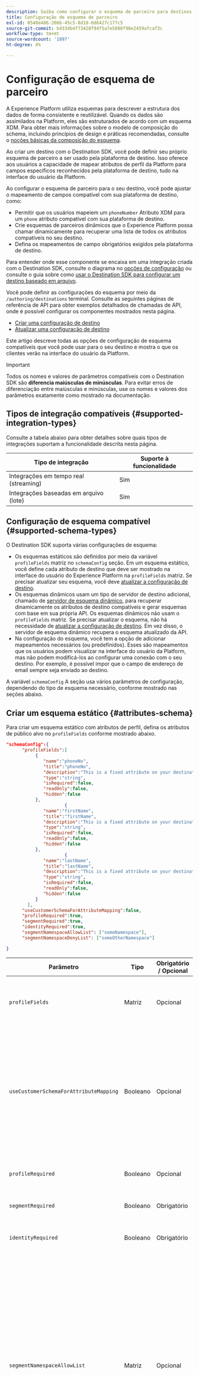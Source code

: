 ```yaml
---
description: Saiba como configurar o esquema de parceiro para destinos criados com o Destination SDK.
title: Configuração de esquema de parceiro
exl-id: 0548e486-206b-45c5-8d18-0d6427c177c5
source-git-commit: b4334b4f73428f94f5a7e5088f98e2459afcaf3c
workflow-type: tm+mt
source-wordcount: '1897'
ht-degree: 4%

---
```


# Configuração de esquema de parceiro

A Experience Platform utiliza esquemas para descrever a estrutura dos dados de forma consistente e reutilizável. Quando os dados são assimilados na Platform, eles são estruturados de acordo com um esquema XDM. Para obter mais informações sobre o modelo de composição do schema, incluindo princípios de design e práticas recomendadas, consulte o [noções básicas da composição do esquema](../../../../xdm/schema/composition.md).

Ao criar um destino com o Destination SDK, você pode definir seu próprio esquema de parceiro a ser usado pela plataforma de destino. Isso oferece aos usuários a capacidade de mapear atributos de perfil da Platform para campos específicos reconhecidos pela plataforma de destino, tudo na interface do usuário da Platform.

Ao configurar o esquema de parceiro para o seu destino, você pode ajustar o mapeamento de campos compatível com sua plataforma de destino, como:

* Permitir que os usuários mapeiem um `phoneNumber` Atributo XDM para um `phone` atributo compatível com sua plataforma de destino.
* Crie esquemas de parceiros dinâmicos que o Experience Platform possa chamar dinamicamente para recuperar uma lista de todos os atributos compatíveis no seu destino.
* Defina os mapeamentos de campo obrigatórios exigidos pela plataforma de destino.

Para entender onde esse componente se encaixa em uma integração criada com o Destination SDK, consulte o diagrama no [opções de configuração](../configuration-options.md) ou consulte o guia sobre como [usar o Destination SDK para configurar um destino baseado em arquivo](../../guides/configure-file-based-destination-instructions.md#create-server-file-configuration).

Você pode definir as configurações do esquema por meio da `/authoring/destinations` terminal. Consulte as seguintes páginas de referência de API para obter exemplos detalhados de chamadas de API, onde é possível configurar os componentes mostrados nesta página.

* [Criar uma configuração de destino](../../authoring-api/destination-configuration/create-destination-configuration.md)
* [Atualizar uma configuração de destino](../../authoring-api/destination-configuration/update-destination-configuration.md)

Este artigo descreve todas as opções de configuração de esquema compatíveis que você pode usar para o seu destino e mostra o que os clientes verão na interface do usuário da Platform.

>[!IMPORTANT]
>
>Todos os nomes e valores de parâmetros compatíveis com o Destination SDK são **diferencia maiúsculas de minúsculas**. Para evitar erros de diferenciação entre maiúsculas e minúsculas, use os nomes e valores dos parâmetros exatamente como mostrado na documentação.

## Tipos de integração compatíveis {#supported-integration-types}

Consulte a tabela abaixo para obter detalhes sobre quais tipos de integrações suportam a funcionalidade descrita nesta página.

| Tipo de integração | Suporte à funcionalidade |
|---|---|
| Integrações em tempo real (streaming) | Sim |
| Integrações baseadas em arquivo (lote) | Sim |

## Configuração de esquema compatível {#supported-schema-types}

O Destination SDK suporta várias configurações de esquema:

* Os esquemas estáticos são definidos por meio da variável `profileFields` matriz no `schemaConfig` seção. Em um esquema estático, você define cada atributo de destino que deve ser mostrado na interface do usuário do Experience Platform na `profileFields` matriz. Se precisar atualizar seu esquema, você deve [atualizar a configuração de destino](../../authoring-api/destination-configuration/update-destination-configuration.md).
* Os esquemas dinâmicos usam um tipo de servidor de destino adicional, chamado de [servidor de esquema dinâmico](../../authoring-api/destination-server/create-destination-server.md#dynamic-schema-servers), para recuperar dinamicamente os atributos de destino compatíveis e gerar esquemas com base em sua própria API. Os esquemas dinâmicos não usam o `profileFields` matriz. Se precisar atualizar o esquema, não há necessidade de [atualizar a configuração de destino](../../authoring-api/destination-configuration/update-destination-configuration.md). Em vez disso, o servidor de esquema dinâmico recupera o esquema atualizado da API.
* Na configuração do esquema, você tem a opção de adicionar mapeamentos necessários (ou predefinidos). Esses são mapeamentos que os usuários podem visualizar na interface do usuário da Platform, mas não podem modificá-los ao configurar uma conexão com o seu destino. Por exemplo, é possível impor que o campo de endereço de email sempre seja enviado ao destino.

A variável `schemaConfig` A seção usa vários parâmetros de configuração, dependendo do tipo de esquema necessário, conforme mostrado nas seções abaixo.

## Criar um esquema estático {#attributes-schema}

Para criar um esquema estático com atributos de perfil, defina os atributos de público alvo no `profileFields` conforme mostrado abaixo.

```json
"schemaConfig":{
      "profileFields":[
           {
              "name":"phoneNo",
              "title":"phoneNo",
              "description":"This is a fixed attribute on your destination side that customers can map profile attributes to. For example, the mobilePhone.number value in Experience Platform could be phoneNo on your side.",
              "type":"string",
              "isRequired":false,
              "readOnly":false,
              "hidden":false
           },
                      {
              "name":"firstName",
              "title":"firstName",
              "description":"This is a fixed attribute on your destination side that customers can map profile attributes to. For example, the person.name.firstName value in Experience Platform could be firstName on your side.",
              "type":"string",
              "isRequired":false,
              "readOnly":false,
              "hidden":false
           },
                      {
              "name":"lastName",
              "title":"lastName",
              "description":"This is a fixed attribute on your destination side that customers can map profile attributes to. For example, the person.name.lastName value in Experience Platform could be phoneNo on your side.",
              "type":"string",
              "isRequired":false,
              "readOnly":false,
              "hidden":false
           }
        ],
      "useCustomerSchemaForAttributeMapping":false,
      "profileRequired":true,
      "segmentRequired":true,
      "identityRequired":true,
      "segmentNamespaceAllowList": ["someNamespace"],
      "segmentNamespaceDenyList": ["someOtherNamespace"]

}
```

| Parâmetro | Tipo | Obrigatório / Opcional | Descrição |
|---------|----------|------|---|
| `profileFields` | Matriz | Opcional | Define a matriz de atributos de destino aceitos pela plataforma de destino para a qual os clientes podem mapear seus atributos de perfil. Ao usar uma `profileFields` , você pode omitir o `useCustomerSchemaForAttributeMapping` totalmente. |
| `useCustomerSchemaForAttributeMapping` | Booleano | Opcional | Ativa ou desativa o mapeamento de atributos do esquema do cliente para os atributos definidos na `profileFields` matriz. <ul><li>Se definida como `true`, os usuários só verão a coluna de origem no campo de mapeamento. `profileFields` não são aplicáveis no caso em apreço.</li><li>Se definida como `false`, os usuários podem mapear atributos de origem de seu esquema para os atributos definidos na variável `profileFields` matriz.</li></ul> O valor padrão é `false`. |
| `profileRequired` | Booleano | Opcional | Uso `true` se os usuários precisarem mapear atributos de perfil do Experience Platform para atributos personalizados na plataforma de destino. |
| `segmentRequired` | Booleano | Obrigatório | Este parâmetro é requerido pelo Destination SDK e sempre deve ser definido como `true`. |
| `identityRequired` | Booleano | Obrigatório | Defina como `true` se os usuários devem ser capazes de mapear [tipos de identidade](identity-namespace-configuration.md) de Experience Platform para os atributos definidos na variável `profileFields` matriz . |
| `segmentNamespaceAllowList` | Matriz | Opcional | Define namespaces de público-alvo específicos a partir dos quais os usuários podem mapear públicos-alvo para o destino. Use esse parâmetro para restringir os usuários do Platform a exportar públicos-alvo somente dos namespaces de público-alvo definidos na matriz. Este parâmetro não pode ser usado junto com `segmentNamespaceDenyList`.<br> <br> Exemplo: `"segmentNamespaceAllowList": ["AudienceManager"]` permitirá que os usuários mapeiem apenas os públicos-alvo da `AudienceManager` para este destino. <br> <br> Para permitir que os usuários exportem qualquer público para o seu destino, você pode ignorar esse parâmetro. <br> <br> Se ambos `segmentNamespaceAllowList` e `segmentNamespaceDenyList` estiverem ausentes na sua configuração, os usuários só poderão exportar públicos-alvo originários da [Serviço de segmentação](../../../../segmentation/home.md). |
| `segmentNamespaceDenyList` | Matriz | Opcional | Restringe os usuários no mapeamento de públicos-alvo para o destino, a partir dos namespaces de público-alvo definidos na matriz. Não pode ser usado com `segmentNamespaceAllowed`. <br> <br> Exemplo: `"segmentNamespaceDenyList": ["AudienceManager"]` bloquearão os usuários de mapear públicos-alvo da `AudienceManager` para este destino. <br> <br> Para permitir que os usuários exportem qualquer público para o seu destino, você pode ignorar esse parâmetro. <br> <br> Se ambos `segmentNamespaceAllowed` e `segmentNamespaceDenyList` estiverem ausentes na sua configuração, os usuários só poderão exportar públicos-alvo originários da [Serviço de segmentação](../../../../segmentation/home.md). <br> <br> Para permitir a exportação de todos os públicos-alvo, independentemente da origem, defina `"segmentNamespaceDenyList":[]`. |

{style="table-layout:auto"}

A experiência de interface do usuário resultante é mostrada nas imagens abaixo.

Quando os usuários selecionam o target mapping, eles podem ver os campos definidos no `profileFields` matriz.

![Imagem da interface do usuário mostrando a tela de atributos de destino.](../../assets/functionality/destination-configuration/select-attributes.png)

Após selecionar os atributos, eles podem vê-los na coluna do campo de destino.

![Imagem da interface do usuário mostrando um esquema de destino estático com atributos](../../assets/functionality/destination-configuration/static-schema-attributes.png)

## Criar um esquema dinâmico {#dynamic-schema-configuration}

O Destination SDK oferece suporte à criação de esquemas de parceiros dinâmicos. Ao contrário de um esquema estático, um esquema dinâmico não usa um `profileFields` matriz. Em vez disso, os esquemas dinâmicos usam um servidor de esquema dinâmico que se conecta à sua própria API de onde recupera a configuração do esquema.

>[!IMPORTANT]
>
>Antes de criar um esquema dinâmico, você deve [criar um servidor de esquema dinâmico](../../authoring-api/destination-server/create-destination-server.md#dynamic-schema-servers).

Em uma configuração de esquema dinâmico, a variável `profileFields` matriz é substituída pela variável `dynamicSchemaConfig` conforme mostrado abaixo.

```json
"schemaConfig":{
   "dynamicSchemaConfig":{
      "dynamicEnum": {
         "authenticationRule":"CUSTOMER_AUTHENTICATION",
         "destinationServerId":"DYNAMIC_SCHEMA_SERVER_ID",
         "value": "Schema Name",
         "responseFormat": "SCHEMA"
      }
   },
   "profileRequired":true,
   "segmentRequired":true,
   "identityRequired":true
}
```

| Parâmetro | Tipo | Obrigatório / Opcional | Descrição |
|---------|----------|------|---|
| `dynamicEnum.authenticationRule` | String | Obrigatório | Indica como [!DNL Platform] Os clientes do se conectam ao seu destino. Os valores aceitos são `CUSTOMER_AUTHENTICATION`, `PLATFORM_AUTHENTICATION`, `NONE`. <br> <ul><li>Uso `CUSTOMER_AUTHENTICATION` se os clientes da Platform fizerem logon no sistema por meio de qualquer um dos métodos de autenticação descritos [aqui](customer-authentication.md). </li><li> Uso `PLATFORM_AUTHENTICATION` se houver um sistema de autenticação global entre o Adobe e seu destino e a [!DNL Platform] O cliente não precisa fornecer credenciais de autenticação para se conectar ao seu destino. Nesse caso, você deve [criar um objeto de credenciais](../../credentials-api/create-credential-configuration.md) usando a API de credenciais do. </li><li>Uso `NONE` se nenhuma autenticação for necessária para enviar dados para a plataforma de destino. </li></ul> |
| `dynamicEnum.destinationServerId` | String | Obrigatório | A variável `instanceId` do seu servidor de esquema dinâmico. Esse servidor de destino inclui o endpoint da API que o Experience Platform chamará para recuperar o esquema dinâmico. |
| `dynamicEnum.value` | String | Obrigatório | O nome do esquema dinâmico, conforme definido na configuração do servidor do esquema dinâmico. |
| `dynamicEnum.responseFormat` | String | Obrigatório | Sempre definida como `SCHEMA` ao definir um schema dinâmico. |
| `profileRequired` | Booleano | Opcional | Uso `true` se os usuários precisarem mapear atributos de perfil do Experience Platform para atributos personalizados na plataforma de destino. |
| `segmentRequired` | Booleano | Obrigatório | Este parâmetro é requerido pelo Destination SDK e sempre deve ser definido como `true`. |
| `identityRequired` | Booleano | Obrigatório | Defina como `true` se os usuários devem ser capazes de mapear [tipos de identidade](identity-namespace-configuration.md) de Experience Platform para os atributos definidos na variável `profileFields` matriz . |

{style="table-layout:auto"}

## Mapeamentos necessários {#required-mappings}

Na configuração do esquema, além do esquema estático ou dinâmico, você tem a opção de adicionar mapeamentos necessários (ou predefinidos). Esses são mapeamentos que os usuários podem visualizar na interface do usuário da Platform, mas não podem modificá-los ao configurar uma conexão com o seu destino.

Por exemplo, é possível impor que o campo de endereço de email sempre seja enviado ao destino.

>[!NOTE]
>
>As seguintes combinações de mapeamentos necessários são compatíveis no momento:
>* Você pode configurar um campo de origem e um campo de destino obrigatórios. Nesse caso, os usuários não podem editar ou selecionar nenhum dos dois campos e só podem visualizar a seleção.
>* Você pode configurar apenas um campo de destino obrigatório. Nesse caso, os usuários poderão selecionar um campo de origem para mapear para o destino.
>
> No momento, está configurando apenas um campo de origem obrigatório *não* compatível.

Veja abaixo dois exemplos de uma configuração de esquema com mapeamentos necessários e como eles se parecem na etapa de mapeamento do [ativar dados para fluxo de trabalho de destinos em lote](../../../ui/activate-batch-profile-destinations.md).


>[!BEGINTABS]

>[!TAB Mapeamentos de origem e destino necessários]

O exemplo abaixo mostra os mapeamentos de origem e de destino necessários. Quando os campos de origem e de destino são especificados como mapeamentos obrigatórios, os usuários não podem selecionar ou editar nenhum dos dois campos e só podem exibir a seleção predefinida.

```json
"schemaConfig": {
    "requiredMappingsOnly": true,
    "requiredMappings": [
      {
        "sourceType": "text/x.schema-path",
        "source": "personalEmail.address",
        "destination": "personalEmail.address"
      }
    ] 
}
```

| Parâmetro | Tipo | Obrigatório / Opcional | Descrição |
|---|---|---|---|
| `requiredMappingsOnly` | Booleano | Opcional | Quando definido como true , os usuários não poderão mapear outros atributos e identidades no fluxo de ativação, além dos mapeamentos necessários definidos na variável `requiredMappings` matriz. |
| `requiredMappings.sourceType` | String | Obrigatório | Indica o tipo de `source` campo. Valores compatíveis: <ul><li>`text/x.schema-path`: Use esse valor quando a variável `source` é um atributo de perfil de um esquema XDM.</li><li>`text/x.aep-xl`: Use esse valor quando `source` O campo é definido por uma expressão regular. Exemplo: `iif(segmentMembership.ups.aep_seg_id.status==\"exited\", \"1\", \"0\")`</li><li>`text/plain`: Use esse valor quando `source` O campo é definido por um modelo de macro. No momento, o único modelo de macro compatível é `metadata.segment.alias`.</li></ul> |
| `requiredMappings.source` | String | Obrigatório | Indica o valor do campo de origem. Tipos de valores suportados: <ul><li>Atributos do perfil XDM. Exemplo: `personalEmail.address`. Quando o atributo de origem for um atributo de perfil XDM, defina o `sourceType` parâmetro para `text/x.schema-path`.</li><li>Expressões regulares. Exemplo: `iif(segmentMembership.ups.aep_seg_id.status==\"exited\", \"1\", \"0\")`. Quando o atributo de origem for uma expressão regular, defina o `sourceType` parâmetro para `text/x.aep-xl`.</li><li>Modelos de macro. Exemplo:`metadata.segment.alias`. Quando o atributo de origem for um modelo de macro, defina o `sourceType` parâmetro para `text/plain`. No momento, o único modelo de macro compatível é `metadata.segment.alias`.</li></ul> |
| `requiredMappings.destination` | String | Obrigatório | Indica o valor do campo de destino. Quando os campos de origem e de destino são especificados como mapeamentos obrigatórios, os usuários não podem selecionar ou editar nenhum dos dois campos e só podem exibir a seleção. |

{style="table-layout:auto"}

Como resultado, tanto o **[!UICONTROL Campo de origem]** e **[!UICONTROL Campo de destino]** As seções na interface do usuário da Platform estão esmaecidas.

![Imagem dos mapeamentos necessários no fluxo de ativação da interface do usuário.](../../assets/functionality/destination-configuration/required-mappings-2.png)

>[!TAB Mapeamento de destino necessário]

O exemplo abaixo mostra um mapeamento de destino necessário. Se apenas o campo de destino for especificado conforme necessário, os usuários poderão selecionar qual campo de origem mapear para ele.

```json
"schemaConfig": {
    "requiredMappingsOnly": true,
    "requiredMappings": [
      {
        "destination": "identityMap.ExamplePartner_ID",
        "mandatoryRequired": true,
        "primaryKeyRequired": true
      }
    ] 
}
```

| Parâmetro | Tipo | Obrigatório / Opcional | Descrição |
|---|---|---|---|
| `requiredMappingsOnly` | Booleano | Opcional | Quando definido como true , os usuários não poderão mapear outros atributos e identidades no fluxo de ativação, além dos mapeamentos necessários definidos na variável `requiredMappings` matriz. |
| `requiredMappings.destination` | String | Obrigatório | Indica o valor do campo de destino. Quando apenas o campo de destino é especificado, os usuários podem selecionar um campo de origem para mapear para o destino. |
| `mandatoryRequired` | Booleano | Opcional | Indica se o mapeamento deve ser marcado como um [atributo obrigatório](../../../ui/activate-batch-profile-destinations.md#mandatory-attributes). |
| `primaryKeyRequired` | Booleano | Opcional | Indica se o mapeamento deve ser marcado como um [chave de desduplicação](../../../ui/activate-batch-profile-destinations.md#deduplication-keys). |

{style="table-layout:auto"}

Como resultado, a **[!UICONTROL Campo de destino]** na interface do usuário da Platform estiver esmaecida, enquanto a variável **[!UICONTROL Campo de origem]** A seção está ativa e os usuários podem interagir com ela. A variável **[!UICONTROL Chave obrigatória]** e **[!UICONTROL Chave de desduplicação]** opções estão ativas e os usuários não podem alterá-las.

![Imagem dos mapeamentos necessários no fluxo de ativação da interface do usuário.](../../assets/functionality/destination-configuration/required-mappings-1.png)

>[!ENDTABS]

## Próximas etapas {#next-steps}

Depois de ler este artigo, você deve entender melhor quais tipos de esquema são compatíveis com o Destination SDK e como você pode configurar seu esquema.

Para saber mais sobre os outros componentes de destino, consulte os seguintes artigos:

* [Autenticação do cliente](customer-authentication.md)
* [Autenticação OAuth2](oauth2-authentication.md)
* [Atributos da interface](ui-attributes.md)
* [Campos de dados do cliente](customer-data-fields.md)
* [Configuração do namespace de identidade](identity-namespace-configuration.md)
* [Configurações de mapeamento compatíveis](supported-mapping-configurations.md)
* [Entrega de destino](destination-delivery.md)
* [Configuração de metadados de público](audience-metadata-configuration.md)
* [Política de agregação](aggregation-policy.md)
* [Configuração em lote](batch-configuration.md)
* [Qualificações do perfil histórico](historical-profile-qualifications.md)
